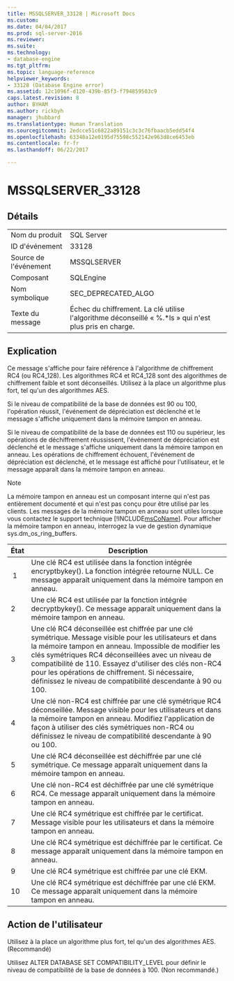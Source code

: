 ```yaml
---
title: MSSQLSERVER_33128 | Microsoft Docs
ms.custom: 
ms.date: 04/04/2017
ms.prod: sql-server-2016
ms.reviewer: 
ms.suite: 
ms.technology:
- database-engine
ms.tgt_pltfrm: 
ms.topic: language-reference
helpviewer_keywords:
- 33128 (Database Engine error)
ms.assetid: 12c1096f-d120-439b-85f3-f794859503c9
caps.latest.revision: 8
author: BYHAM
ms.author: rickbyh
manager: jhubbard
ms.translationtype: Human Translation
ms.sourcegitcommit: 2edcce51c6822a89151c3c3c76fbaacb5edd54f4
ms.openlocfilehash: 63348a12e0195d75598c552142e963d8ce6453eb
ms.contentlocale: fr-fr
ms.lasthandoff: 06/22/2017

---
```

# <a name="mssqlserver33128"></a>MSSQLSERVER_33128
  
## <a name="details"></a>Détails  
  
|||  
|-|-|  
|Nom du produit|SQL Server|  
|ID d'événement|33128|  
|Source de l'événement|MSSQLSERVER|  
|Composant|SQLEngine|  
|Nom symbolique|SEC_DEPRECATED_ALGO|  
|Texte du message|Échec du chiffrement. La clé utilise l'algorithme déconseillé « %.*ls » qui n'est plus pris en charge.|  
  
## <a name="explanation"></a>Explication  
Ce message s'affiche pour faire référence à l'algorithme de chiffrement RC4 (ou RC4_128). Les algorithmes RC4 et RC4_128 sont des algorithmes de chiffrement faible et sont déconseillés. Utilisez à la place un algorithme plus fort, tel qu'un des algorithmes AES.  
  
Si le niveau de compatibilité de la base de données est 90 ou 100, l'opération réussit, l'événement de dépréciation est déclenché et le message s'affiche uniquement dans la mémoire tampon en anneau.  
  
Si le niveau de compatibilité de la base de données est 110 ou supérieur, les opérations de déchiffrement réussissent, l'événement de dépréciation est déclenché et le message s'affiche uniquement dans la mémoire tampon en anneau. Les opérations de chiffrement échouent, l'événement de dépréciation est déclenché, et le message est affiché pour l'utilisateur, et le message apparaît dans la mémoire tampon en anneau.  
  
> [!NOTE]  
> La mémoire tampon en anneau est un composant interne qui n'est pas entièrement documenté et qui n'est pas conçu pour être utilisé par les clients. Les messages de la mémoire tampon en anneau sont utiles lorsque vous contactez le support technique [!INCLUDE[msCoName](../../includes/msconame-md.md)]. Pour afficher la mémoire tampon en anneau, interrogez la vue de gestion dynamique sys.dm_os_ring_buffers.  
  
|État| Description|  
|---------|---------------|  
| 1|Une clé RC4 est utilisée dans la fonction intégrée encryptbykey(). La fonction intégrée retourne NULL. Ce message apparaît uniquement dans la mémoire tampon en anneau.|  
|2|Une clé RC4 est utilisée par la fonction intégrée decryptbykey(). Ce message apparaît uniquement dans la mémoire tampon en anneau.|  
|3|Une clé RC4 déconseillée est chiffrée par une clé symétrique. Message visible pour les utilisateurs et dans la mémoire tampon en anneau. Impossible de modifier les clés symétriques RC4 déconseillées avec un niveau de compatibilité de 110. Essayez d'utiliser des clés non-RC4 pour les opérations de chiffrement. Si nécessaire, définissez le niveau de compatibilité descendante à 90 ou 100.|  
|4|Une clé non-RC4 est chiffrée par une clé symétrique RC4 déconseillée. Message visible pour les utilisateurs et dans la mémoire tampon en anneau. Modifiez l'application de façon à utiliser des clés symétriques non-RC4 ou définissez le niveau de compatibilité descendante à 90 ou 100.|  
|5|Une clé RC4 déconseillée est déchiffrée par une clé symétrique. Ce message apparaît uniquement dans la mémoire tampon en anneau.|  
|6|Une clé non-RC4 est déchiffrée par une clé symétrique RC4. Ce message apparaît uniquement dans la mémoire tampon en anneau.|  
|7|Une clé RC4 symétrique est chiffrée par le certificat. Message visible pour les utilisateurs et dans la mémoire tampon en anneau.|  
|8|Une clé RC4 symétrique est déchiffrée par le certificat. Ce message apparaît uniquement dans la mémoire tampon en anneau.|  
|9|Une clé RC4 symétrique est chiffrée par une clé EKM.|  
|10|Une clé RC4 symétrique est déchiffrée par une clé EKM. Ce message apparaît uniquement dans la mémoire tampon en anneau.|  
  
## <a name="user-action"></a>Action de l'utilisateur  
Utilisez à la place un algorithme plus fort, tel qu'un des algorithmes AES. (Recommandé)  
  
Utilisez ALTER DATABASE SET COMPATIBILITY_LEVEL pour définir le niveau de compatibilité de la base de données à 100. (Non recommandé.)  
  

